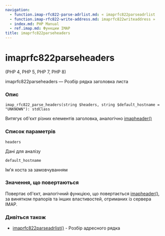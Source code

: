 ```yaml
---
navigation:
  - function.imap-rfc822-parse-adrlist.md: « imaprfc822parseadrlist
  - function.imap-rfc822-write-address.md: imaprfc822writeaddress »
  - index.md: PHP Manual
  - ref.imap.md: Функции IMAP
title: imaprfc822parseheaders
---
```

# imaprfc822parseheaders

(PHP 4, PHP 5, PHP 7, PHP 8)

imaprfc822parseheaders — Розбір рядка заголовка листа

### Опис

```methodsynopsis
imap_rfc822_parse_headers(string $headers, string $default_hostname = "UNKNOWN"): stdClass
```

Витягує об'єкт різних елементів заголовка, аналогічно [imapheader()](function.imap-header.md)

### Список параметрів

`headers`

Дані для аналізу

`default_hostname`

Ім'я хоста за замовчуванням

### Значення, що повертаються

Повертає об'єкт, аналогічний функцією, що повертається [imapheader()](function.imap-header.md), за винятком прапорів та інших властивостей, отриманих із сервера IMAP.

### Дивіться також

-   [imaprfc822parseadrlist()](function.imap-rfc822-parse-adrlist.md) - Розбір адресного рядка
